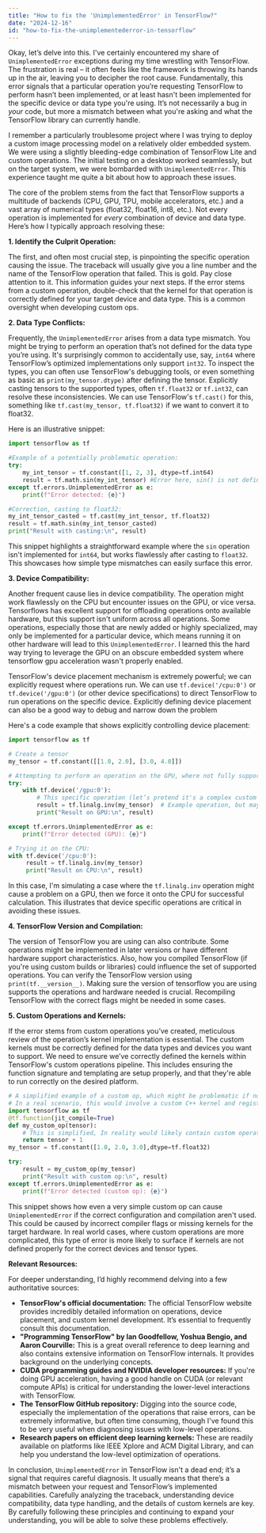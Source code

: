 ```yaml
---
title: "How to fix the 'UnimplementedError' in TensorFlow?"
date: "2024-12-16"
id: "how-to-fix-the-unimplementederror-in-tensorflow"
---
```


Okay, let’s delve into this. I've certainly encountered my share of `UnimplementedError` exceptions during my time wrestling with TensorFlow. The frustration is real – it often feels like the framework is throwing its hands up in the air, leaving you to decipher the root cause. Fundamentally, this error signals that a particular operation you’re requesting TensorFlow to perform hasn’t been implemented, or at least hasn't been implemented for the specific device or data type you're using. It’s not necessarily a bug in *your* code, but more a mismatch between what you're asking and what the TensorFlow library can currently handle.

I remember a particularly troublesome project where I was trying to deploy a custom image processing model on a relatively older embedded system. We were using a slightly bleeding-edge combination of TensorFlow Lite and custom operations. The initial testing on a desktop worked seamlessly, but on the target system, we were bombarded with `UnimplementedError`. This experience taught me quite a bit about how to approach these issues.

The core of the problem stems from the fact that TensorFlow supports a multitude of backends (CPU, GPU, TPU, mobile accelerators, etc.) and a vast array of numerical types (float32, float16, int8, etc.). Not every operation is implemented for *every* combination of device and data type. Here’s how I typically approach resolving these:

**1. Identify the Culprit Operation:**

The first, and often most crucial step, is pinpointing the specific operation causing the issue. The traceback will usually give you a line number and the name of the TensorFlow operation that failed. This is gold. Pay close attention to it. This information guides your next steps. If the error stems from a custom operation, double-check that the kernel for that operation is correctly defined for your target device and data type. This is a common oversight when developing custom ops.

**2. Data Type Conflicts:**

Frequently, the `UnimplementedError` arises from a data type mismatch. You might be trying to perform an operation that’s not defined for the data type you’re using. It's surprisingly common to accidentally use, say, `int64` where TensorFlow’s optimized implementations only support `int32`. To inspect the types, you can often use TensorFlow's debugging tools, or even something as basic as `print(my_tensor.dtype)` after defining the tensor. Explicitly casting tensors to the supported types, often `tf.float32` or `tf.int32`, can resolve these inconsistencies. We can use TensorFlow's `tf.cast()` for this, something like `tf.cast(my_tensor, tf.float32)` if we want to convert it to float32.

Here is an illustrative snippet:

```python
import tensorflow as tf

#Example of a potentially problematic operation:
try:
    my_int_tensor = tf.constant([1, 2, 3], dtype=tf.int64)
    result = tf.math.sin(my_int_tensor) #Error here, sin() is not defined for int64.
except tf.errors.UnimplementedError as e:
    print(f"Error detected: {e}")

#Correction, casting to float32:
my_int_tensor_casted = tf.cast(my_int_tensor, tf.float32)
result = tf.math.sin(my_int_tensor_casted)
print("Result with casting:\n", result)
```

This snippet highlights a straightforward example where the `sin` operation isn't implemented for `int64`, but works flawlessly after casting to `float32`. This showcases how simple type mismatches can easily surface this error.

**3. Device Compatibility:**

Another frequent cause lies in device compatibility. The operation might work flawlessly on the CPU but encounter issues on the GPU, or vice versa. Tensorflows has excellent support for offloading operations onto available hardware, but this support isn't uniform across all operations. Some operations, especially those that are newly added or highly specialized, may only be implemented for a particular device, which means running it on other hardware will lead to this `UnimplementedError`. I learned this the hard way trying to leverage the GPU on an obscure embedded system where tensorflow gpu acceleration wasn't properly enabled.

TensorFlow's device placement mechanism is extremely powerful; we can explicitly request where operations run. We can use `tf.device('/cpu:0')` or `tf.device('/gpu:0')` (or other device specifications) to direct TensorFlow to run operations on the specific device. Explicitly defining device placement can also be a good way to debug and narrow down the problem

Here's a code example that shows explicitly controlling device placement:

```python
import tensorflow as tf

# Create a tensor
my_tensor = tf.constant([[1.0, 2.0], [3.0, 4.0]])

# Attempting to perform an operation on the GPU, where not fully supported
try:
    with tf.device('/gpu:0'):
        # This specific operation (let’s pretend it's a complex custom one) may fail on certain GPU setups
        result = tf.linalg.inv(my_tensor)  # Example operation, but may or may not error
        print("Result on GPU:\n", result)

except tf.errors.UnimplementedError as e:
    print(f"Error detected (GPU): {e}")

# Trying it on the CPU:
with tf.device('/cpu:0'):
     result = tf.linalg.inv(my_tensor)
     print("Result on CPU:\n", result)
```
In this case, I'm simulating a case where the `tf.linalg.inv` operation might cause a problem on a GPU, then we force it onto the CPU for successful calculation. This illustrates that device specific operations are critical in avoiding these issues.

**4. TensorFlow Version and Compilation:**

The version of TensorFlow you are using can also contribute. Some operations might be implemented in later versions or have different hardware support characteristics. Also, how you compiled TensorFlow (if you're using custom builds or libraries) could influence the set of supported operations. You can verify the TensorFlow version using `print(tf.__version__)`. Making sure the version of tensorflow you are using supports the operations and hardware needed is crucial. Recompiling TensorFlow with the correct flags might be needed in some cases.

**5. Custom Operations and Kernels:**

If the error stems from custom operations you’ve created, meticulous review of the operation’s kernel implementation is essential. The custom kernels must be correctly defined for the data types and devices you want to support. We need to ensure we’ve correctly defined the kernels within TensorFlow's custom operations pipeline. This includes ensuring the function signature and templating are setup properly, and that they're able to run correctly on the desired platform.

```python
# A simplified example of a custom op, which might be problematic if not correctly registered
# In a real scenario, this would involve a custom C++ kernel and registration
import tensorflow as tf
@tf.function(jit_compile=True)
def my_custom_op(tensor):
    # This is simplified, In reality would likely contain custom operations
    return tensor + 1
my_tensor = tf.constant([1.0, 2.0, 3.0],dtype=tf.float32)

try:
    result = my_custom_op(my_tensor)
    print("Result with custom op:\n", result)
except tf.errors.UnimplementedError as e:
    print(f"Error detected (custom op): {e}")
```

This snippet shows how even a very simple custom op can cause `UnimplementedError` if the correct configuration and compilation aren't used. This could be caused by incorrect compiler flags or missing kernels for the target hardware. In real world cases, where custom operations are more complicated, this type of error is more likely to surface if kernels are not defined properly for the correct devices and tensor types.

**Relevant Resources:**

For deeper understanding, I’d highly recommend delving into a few authoritative sources:

*   **TensorFlow's official documentation:** The official TensorFlow website provides incredibly detailed information on operations, device placement, and custom kernel development. It’s essential to frequently consult this documentation.
*   **"Programming TensorFlow" by Ian Goodfellow, Yoshua Bengio, and Aaron Courville:** This is a great overall reference to deep learning and also contains extensive information on TensorFlow internals. It provides background on the underlying concepts.
*   **CUDA programming guides and NVIDIA developer resources:** If you're doing GPU acceleration, having a good handle on CUDA (or relevant compute APIs) is critical for understanding the lower-level interactions with TensorFlow.
*   **The TensorFlow GitHub repository:** Digging into the source code, especially the implementation of the operations that raise errors, can be extremely informative, but often time consuming, though I've found this to be very useful when diagnosing issues with low-level operations.
*   **Research papers on efficient deep learning kernels:** These are readily available on platforms like IEEE Xplore and ACM Digital Library, and can help you understand the low-level optimization of operations.

In conclusion, `UnimplementedError` in TensorFlow isn't a dead end; it’s a signal that requires careful diagnosis. It usually means that there’s a mismatch between your request and TensorFlow’s implemented capabilities. Carefully analyzing the traceback, understanding device compatibility, data type handling, and the details of custom kernels are key. By carefully following these principles and continuing to expand your understanding, you will be able to solve these problems effectively.

